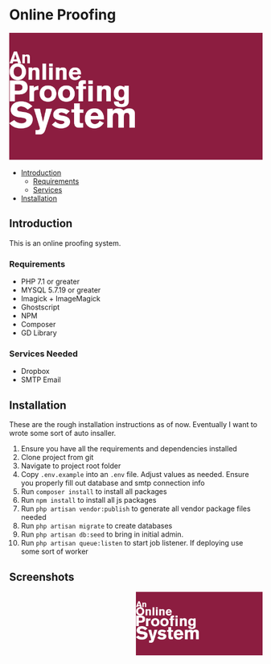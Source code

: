 # Online Proofing

![](.github/head.png?raw=true)


* [Introduction](#introduction)
	* [Requirements](#requirements)
	* [Services](#services)
* [Installation](#installation)
	
## Introduction
This is an online proofing system.


### Requirements
* PHP 7.1 or greater
* MYSQL 5.7.19 or greater
* Imagick + ImageMagick
* Ghostscript
* NPM
* Composer
* GD Library

### Services Needed
* Dropbox
* SMTP Email



## Installation
These are the rough installation instructions as of now.  Eventually I want to wrote some sort of auto insaller.

1. Ensure you have all the requirements and dependencies installed
1. Clone project from git
1. Navigate to project root folder
1. Copy `.env.example` into an `.env` file.  Adjust values as needed.  Ensure you properly fill out database and smtp connection info
1. Run `composer install` to install all packages
1. Run `npm install` to install all js packages
1. Run `php artisan vendor:publish` to generate all vendor package files needed
1. Run `php artisan migrate` to create databases
1. Run `php artisan db:seed` to bring in initial admin.
1. Run `php artisan queue:listen` to start job listener.  If deploying use some sort of worker

## Screenshots
<img style="float: right; width:50%;" src=".github/head.png">